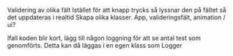 Validering av olika fält
Istället för att knapp trycks så lyssnar den på fältet så det uppdateras i realtid
Skapa olika klasser. App, valideringsfält, animation / ui?

Ifall koden blir kort, lägg till någon loggning för att se antal test som genomförts. Detta kan då läggas i en egen klass som Logger